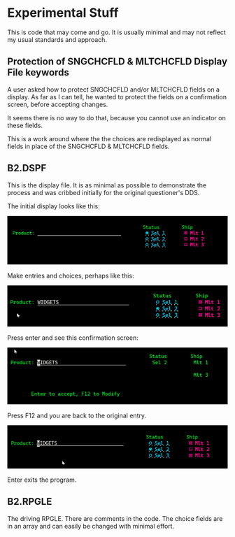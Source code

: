 # Experimental Stuff
This is code that may come and go. It is usually minimal and may not reflect my usual standards and approach.

## Protection of SNGCHCFLD & MLTCHCFLD Display File keywords

A user asked how to protect SNGCHCFLD and/or MLTCHCFLD fields on a display. As far as I can tell, he wanted to protect the fields on a confirmation screen, before accepting changes. 

It seems there is no way to do that, because you cannot use an indicator on these fields.

This is a work around where the the choices are redisplayed as normal fields in place of the SNGCHCFLD & MLTCHCFLD fields.
 
## B2.DSPF 
This is the display file. It is as minimal as possible to demonstrate the process and was cribbed initially for the original questioner's DDS.

The initial display looks like this:

![Initial](./Screen_1.png) 

Make entries and choices, perhaps  like this:

![Make entries](./Screen_2.png)

Press enter and see this confirmation screen:

![Confirmation](./Screen_3.png)

Press F12 and you are back to the original entry. 

![Redisplayed](./Screen_4.png)

Enter exits the program.

## B2.RPGLE

The driving RPGLE. There are comments in the code. The choice fields are in an array and can easily be changed with minimal effort. 